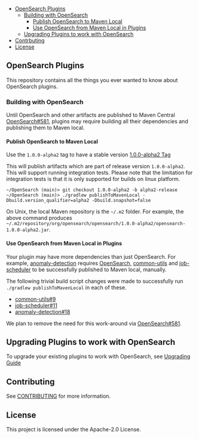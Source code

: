 - [OpenSearch Plugins](#opensearch-plugins)
  - [Building with OpenSearch](#building-with-opensearch)
    - [Publish OpenSearch to Maven Local](#publish-opensearch-to-maven-local)
    - [Use OpenSearch from Maven Local in Plugins](#use-opensearch-from-maven-local-in-plugins)
  - [Upgrading Plugins to work with OpenSearch](#upgrading-plugins-to-work-with-opensearch)
- [Contrbuting](#contrbuting)
- [License](#license)

## OpenSearch Plugins

This repository contains all the things you ever wanted to know about OpenSearch plugins.

### Building with OpenSearch

Until OpenSearch and other artifacts are published to Maven Central [OpenSearch#581](https://github.com/opensearch-project/OpenSearch/issues/581), plugins may require building all their dependencies and publishing them to Maven local.

#### Publish OpenSearch to Maven Local
Use the `1.0.0-alpha2` tag to have a stable version [1.0.0-alpha2 Tag](https://github.com/opensearch-project/OpenSearch/releases/tag/1.0.0-alpha2) 

This will publish artifacts which are part of release version `1.0.0-alpha2`.
This will support running integration tests. Please note that the limitation for integration tests is that it is only supported for builds on linux platform.

```
~/OpenSearch (main)> git checkout 1.0.0-alpha2 -b alpha2-release
~/OpenSearch (main)> ./gradlew publishToMavenLocal -Dbuild.version_qualifier=alpha2 -Dbuild.snapshot=false
```

On Unix, the local Maven repository is the `~/.m2` folder. For example, the above command produces `~/.m2/repository/org/opensearch/opensearch/1.0.0-alpha2/opensearch-1.0.0-alpha2.jar`.

#### Use OpenSearch from Maven Local in Plugins

Your plugin may have more dependencies than just OpenSearch. For example, [anomaly-detection](https://github.com/opensearch-project/anomaly-detection) requires [OpenSearch](https://github.com/opensearch-project/OpenSearch), [common-utils](https://github.com/opensearch-project/common-utils) and [job-scheduler](https://github.com/opensearch-project/job-scheduler) to be successfully published to Maven local, manually. 

The following trivial build script changes were made to successfully run `./gradlew publishToMavenLocal` in each of these.

* [common-utils#9](https://github.com/opensearch-project/common-utils/pull/9)
* [job-scheduler#11](https://github.com/opensearch-project/job-scheduler/pull/11)
* [anomaly-detection#18](https://github.com/opensearch-project/anomaly-detection/pull/18)

We plan to remove the need for this work-around via [OpenSearch#581](https://github.com/opensearch-project/OpenSearch/issues/581).

## Upgrading Plugins to work with OpenSearch
To upgrade your existing plugins to work with OpenSearch, see [Upgrading Guide](./UPGRADING.md)

## Contributing

See [CONTRIBUTING](CONTRIBUTING.md#security-issue-notifications) for more information.

## License

This project is licensed under the Apache-2.0 License.
